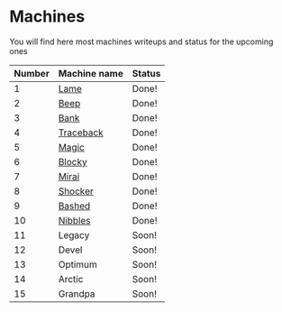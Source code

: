 # Machines
You will find here most machines writeups and status for the upcoming ones

Number| Machine name | Status
------| ------------ | -------------
1 | [Lame](https://github.com/electronicbots/HackTheBox/tree/master/Machines/Lame "title") | Done!
2 | [Beep](https://github.com/electronicbots/HackTheBox/tree/master/Machines/Beep "title") | Done!
3 | [Bank](https://github.com/electronicbots/HackTheBox/tree/master/Machines/Bank "title") | Done!
4 | [Traceback](https://github.com/electronicbots/HackTheBox/tree/master/Machines/Traceback "title") | Done!
5 | [Magic](https://github.com/electronicbots/HackTheBox/tree/master/Machines/Magic "title") | Done!
6 | [Blocky](https://github.com/electronicbots/HackTheBox/tree/master/Machines/Blocky "title") | Done!
7 | [Mirai](https://github.com/electronicbots/HackTheBox/tree/master/Machines/Mirai "title") | Done!
8 | [Shocker](https://github.com/electronicbots/HackTheBox/tree/master/Machines/Shocker "title") | Done!
9 | [Bashed](https://github.com/electronicbots/HackTheBox/tree/master/Machines/Bashed "title")  | Done!
10 | [Nibbles](https://github.com/electronicbots/HackTheBox/tree/master/Machines/Nibbles "title") | Done!
11 | Legacy | Soon!
12 | Devel | Soon!
13 | Optimum | Soon!
14 | Arctic | Soon!
15 | Grandpa | Soon!

